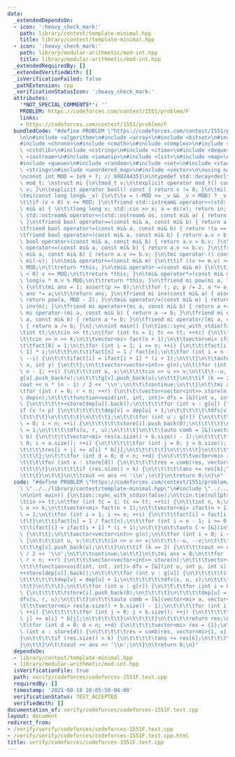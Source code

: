 ```yaml
---
data:
  _extendedDependsOn:
  - icon: ':heavy_check_mark:'
    path: library/contest/template-minimal.hpp
    title: library/contest/template-minimal.hpp
  - icon: ':heavy_check_mark:'
    path: library/modular-arithmetic/mod-int.hpp
    title: library/modular-arithmetic/mod-int.hpp
  _extendedRequiredBy: []
  _extendedVerifiedWith: []
  _isVerificationFailed: false
  _pathExtension: cpp
  _verificationStatusIcon: ':heavy_check_mark:'
  attributes:
    '*NOT_SPECIAL_COMMENTS*': ''
    PROBLEM: https://codeforces.com/contest/1551/problem/F
    links:
    - https://codeforces.com/contest/1551/problem/F
  bundledCode: "#define PROBLEM \"https://codeforces.com/contest/1551/problem/F\"\n\
    \n\n#include <algorithm>\n#include <array>\n#include <bitset>\n#include <cassert>\n\
    #include <chrono>\n#include <cmath>\n#include <complex>\n#include <cstdio>\n#include\
    \ <cstdlib>\n#include <cstring>\n#include <ctime>\n#include <deque>\n#include\
    \ <iostream>\n#include <iomanip>\n#include <list>\n#include <map>\n#include <numeric>\n\
    #include <queue>\n#include <random>\n#include <set>\n#include <stack>\n#include\
    \ <string>\n#include <unordered_map>\n#include <vector>\n\nusing namespace std;\n\
    \nconst int MOD = 1e9 + 7; // 998244353\n\ntypedef std::decay<decltype(MOD)>::type\
    \ mod_t; \nstruct mi {\n\tmod_t v;\n\texplicit operator mod_t() const { return\
    \ v; }\n\texplicit operator bool() const { return v != 0; }\n\tmi() { v = 0; }\n\
    \tmi(const long long& _v) {\n\t\tv = (-MOD <= _v && _v < MOD) ? _v : _v % MOD;\n\
    \t\tif (v < 0) v += MOD; }\n\tfriend std::istream& operator>>(std::istream& in,\
    \ mi& a) { \n\t\tlong long x; std::cin >> x; a = mi(x); return in; }\n\tfriend\
    \ std::ostream& operator<<(std::ostream& os, const mi& a) { return os << a.v;\
    \ }\n\tfriend bool operator==(const mi& a, const mi& b) { return a.v == b.v; }\n\
    \tfriend bool operator!=(const mi& a, const mi& b) { return !(a == b); }    \n\
    \tfriend bool operator<(const mi& a, const mi& b) { return a.v < b.v; }\n\tfriend\
    \ bool operator>(const mi& a, const mi& b) { return a.v > b.v; }\n\tfriend bool\
    \ operator<=(const mi& a, const mi& b) { return a.v <= b.v; }\n\tfriend bool operator>=(const\
    \ mi& a, const mi& b) { return a.v >= b.v; }\n\tmi operator-() const { return\
    \ mi(-v); }\n\tmi& operator+=(const mi& m) {\n\t\tif ((v += m.v) >= MOD) v -=\
    \ MOD;\n\t\treturn *this; }\n\tmi& operator-=(const mi& m) {\n\t\tif ((v -= m.v)\
    \ < 0) v += MOD;\n\t\treturn *this; }\n\tmi& operator*=(const mi& m) { v = (long\
    \ long)v * m.v % MOD;\n\t\treturn *this; }\n\tfriend mi pow(mi a, long long p)\
    \ {\n\t\tmi ans = 1; assert(p >= 0);\n\t\tfor (; p; p /= 2, a *= a) if (p & 1)\
    \ ans *= a;\n\t\treturn ans; }\n\tfriend mi inv(const mi& a) { assert(a != 0);\
    \ return pow(a, MOD - 2); }\n\tmi& operator/=(const mi& m) { return (*this) *=\
    \ inv(m); }\n\tfriend mi operator+(mi a, const mi& b) { return a += b; }\n\tfriend\
    \ mi operator-(mi a, const mi& b) { return a -= b; }\n\tfriend mi operator*(mi\
    \ a, const mi& b) { return a *= b; }\n\tfriend mi operator/(mi a, const mi& b)\
    \ { return a /= b; }\n};\n\nint main() {\n\tios::sync_with_stdio(false);\n\tcin.tie(nullptr);\n\
    \tint tt;\n\tcin >> tt;\n\tfor (int tc = 1; tc <= tt; ++tc) {\n\t\tint n, k;\n\
    \t\tcin >> n >> k;\n\t\tvector<mi> fact(n + 1);\n\t\tvector<mi> ifact(n + 1);\n\
    \t\tfact[0] = 1;\n\t\tfor (int i = 1; i <= n; ++i) {\n\t\t\tfact[i] = fact[i -\
    \ 1] * i;\n\t\t}\n\t\tifact[n] = 1 / fact[n];\n\t\tfor (int i = n - 1; i >= 0;\
    \ --i) {\n\t\t\tifact[i] = ifact[i + 1] * (i + 1);\n\t\t}\n\t\tauto C = [&](int\
    \ x, int y) {\n\t\t};\n\t\tvector<vector<int>> g(n);\n\t\tfor (int i = 0; i <\
    \ n - 1; ++i) {\n\t\t\tint u, v;\n\t\t\tcin >> u >> v;\n\t\t\t--u, --v;\n\t\t\t\
    g[u].push_back(v);\n\t\t\tg[v].push_back(u);\n\t\t}\n\t\tif (k == 2) {\n\t\t\t\
    cout << n * (n - 1) / 2 << '\\n';\n\t\t\tcontinue;\n\t\t}\n\t\tmi ans = 0;\n\t\
    \tfor (int r = 0; r < n; ++r) {\n\t\t\tvector<vector<int>> store(n);\n\t\t\tvector<int>\
    \ dep(n);\n\t\t\tfunction<void(int, int, int)> dfs = [&](int u, int p, int s)\
    \ {\n\t\t\t\t++store[dep[u]].back();\n\t\t\t\tfor (int v : g[u]) {\n\t\t\t\t\t\
    if (v != p) {\n\t\t\t\t\t\tdep[v] = dep[u] + 1;\n\t\t\t\t\t\tdfs(v, u, s);\n\t\
    \t\t\t\t}\n\t\t\t\t}\n\t\t\t};\n\t\t\tfor (int u : g[r]) {\n\t\t\t\tfor (int i\
    \ = 0; i < n; ++i) {\n\t\t\t\t\tstore[i].push_back(0);\n\t\t\t\t}\n\t\t\t\tdep[u]\
    \ = 1;\n\t\t\t\tdfs(u, r, u);\n\t\t\t}\n\t\t\tauto comb = [&](vector<mi> a, vector<mi>\
    \ b) {\n\t\t\t\tvector<mi> res(a.size() + b.size() - 1);\n\t\t\t\tfor (int i =\
    \ 0; i < a.size(); ++i) {\n\t\t\t\t\tfor (int j = 0; j < b.size(); ++j) {\n\t\t\
    \t\t\t\tres[i + j] += a[i] * b[j];\n\t\t\t\t\t}\n\t\t\t\t}\n\t\t\t\treturn res;\n\
    \t\t\t};\n\t\t\tfor (int d = 0; d < n; ++d) {\n\t\t\t\tvector<mi> res = {1};\n\
    \t\t\t\tfor (int x : store[d]) {\n\t\t\t\t\tres = comb(res, vector<mi>{1, x});\n\
    \t\t\t\t}\n\t\t\t\tif (res.size() > k) {\n\t\t\t\t\tans += res[k];\n\t\t\t\t}\n\
    \t\t\t}\n\t\t}\n\t\tcout << ans << '\\n';\n\t}\n\treturn 0;\n}\n"
  code: "#define PROBLEM \"https://codeforces.com/contest/1551/problem/F\"\n\n#include\
    \ \"../../library/contest/template-minimal.hpp\"\n#include \"../../library/modular-arithmetic/mod-int.hpp\"\
    \n\nint main() {\n\tios::sync_with_stdio(false);\n\tcin.tie(nullptr);\n\tint tt;\n\
    \tcin >> tt;\n\tfor (int tc = 1; tc <= tt; ++tc) {\n\t\tint n, k;\n\t\tcin >>\
    \ n >> k;\n\t\tvector<mi> fact(n + 1);\n\t\tvector<mi> ifact(n + 1);\n\t\tfact[0]\
    \ = 1;\n\t\tfor (int i = 1; i <= n; ++i) {\n\t\t\tfact[i] = fact[i - 1] * i;\n\
    \t\t}\n\t\tifact[n] = 1 / fact[n];\n\t\tfor (int i = n - 1; i >= 0; --i) {\n\t\
    \t\tifact[i] = ifact[i + 1] * (i + 1);\n\t\t}\n\t\tauto C = [&](int x, int y)\
    \ {\n\t\t};\n\t\tvector<vector<int>> g(n);\n\t\tfor (int i = 0; i < n - 1; ++i)\
    \ {\n\t\t\tint u, v;\n\t\t\tcin >> u >> v;\n\t\t\t--u, --v;\n\t\t\tg[u].push_back(v);\n\
    \t\t\tg[v].push_back(u);\n\t\t}\n\t\tif (k == 2) {\n\t\t\tcout << n * (n - 1)\
    \ / 2 << '\\n';\n\t\t\tcontinue;\n\t\t}\n\t\tmi ans = 0;\n\t\tfor (int r = 0;\
    \ r < n; ++r) {\n\t\t\tvector<vector<int>> store(n);\n\t\t\tvector<int> dep(n);\n\
    \t\t\tfunction<void(int, int, int)> dfs = [&](int u, int p, int s) {\n\t\t\t\t\
    ++store[dep[u]].back();\n\t\t\t\tfor (int v : g[u]) {\n\t\t\t\t\tif (v != p) {\n\
    \t\t\t\t\t\tdep[v] = dep[u] + 1;\n\t\t\t\t\t\tdfs(v, u, s);\n\t\t\t\t\t}\n\t\t\
    \t\t}\n\t\t\t};\n\t\t\tfor (int u : g[r]) {\n\t\t\t\tfor (int i = 0; i < n; ++i)\
    \ {\n\t\t\t\t\tstore[i].push_back(0);\n\t\t\t\t}\n\t\t\t\tdep[u] = 1;\n\t\t\t\t\
    dfs(u, r, u);\n\t\t\t}\n\t\t\tauto comb = [&](vector<mi> a, vector<mi> b) {\n\t\
    \t\t\tvector<mi> res(a.size() + b.size() - 1);\n\t\t\t\tfor (int i = 0; i < a.size();\
    \ ++i) {\n\t\t\t\t\tfor (int j = 0; j < b.size(); ++j) {\n\t\t\t\t\t\tres[i +\
    \ j] += a[i] * b[j];\n\t\t\t\t\t}\n\t\t\t\t}\n\t\t\t\treturn res;\n\t\t\t};\n\t\
    \t\tfor (int d = 0; d < n; ++d) {\n\t\t\t\tvector<mi> res = {1};\n\t\t\t\tfor\
    \ (int x : store[d]) {\n\t\t\t\t\tres = comb(res, vector<mi>{1, x});\n\t\t\t\t\
    }\n\t\t\t\tif (res.size() > k) {\n\t\t\t\t\tans += res[k];\n\t\t\t\t}\n\t\t\t\
    }\n\t\t}\n\t\tcout << ans << '\\n';\n\t}\n\treturn 0;\n}"
  dependsOn:
  - library/contest/template-minimal.hpp
  - library/modular-arithmetic/mod-int.hpp
  isVerificationFile: true
  path: verify/codeforces/codeforces-1551F.test.cpp
  requiredBy: []
  timestamp: '2021-08-18 20:05:50-04:00'
  verificationStatus: TEST_ACCEPTED
  verifiedWith: []
documentation_of: verify/codeforces/codeforces-1551F.test.cpp
layout: document
redirect_from:
- /verify/verify/codeforces/codeforces-1551F.test.cpp
- /verify/verify/codeforces/codeforces-1551F.test.cpp.html
title: verify/codeforces/codeforces-1551F.test.cpp
---
```

